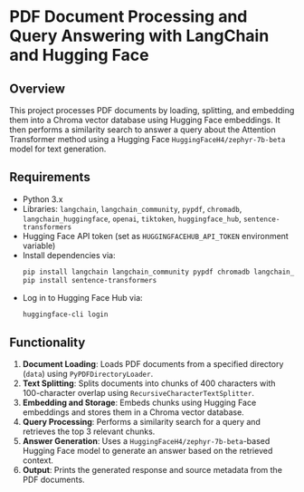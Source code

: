 # PDF Document Processing and Query Answering with LangChain and Hugging Face

## Overview
This project processes PDF documents by loading, splitting, and embedding them into a Chroma vector database using Hugging Face embeddings. It then performs a similarity search to answer a query about the  Attention Transformer method using a Hugging Face `HuggingFaceH4/zephyr-7b-beta` model for text generation.

## Requirements
- Python 3.x
- Libraries: `langchain`, `langchain_community`, `pypdf`, `chromadb`, `langchain_huggingface`, `openai`, `tiktoken`, `huggingface_hub`, `sentence-transformers`
- Hugging Face API token (set as `HUGGINGFACEHUB_API_TOKEN` environment variable)
- Install dependencies via:
  ```bash
  pip install langchain langchain_community pypdf chromadb langchain_huggingface openai tiktoken huggingface_hub
  pip install sentence-transformers
  ```
- Log in to Hugging Face Hub via:
  ```bash
  huggingface-cli login
  ```

## Functionality
1. **Document Loading**: Loads PDF documents from a specified directory (`data`) using `PyPDFDirectoryLoader`.
2. **Text Splitting**: Splits documents into chunks of 400 characters with 100-character overlap using `RecursiveCharacterTextSplitter`.
3. **Embedding and Storage**: Embeds chunks using Hugging Face embeddings and stores them in a Chroma vector database.
4. **Query Processing**: Performs a similarity search for a query and retrieves the top 3 relevant chunks.
5. **Answer Generation**: Uses a `HuggingFaceH4/zephyr-7b-beta`-based Hugging Face model to generate an answer based on the retrieved context.
6. **Output**: Prints the generated response and source metadata from the PDF documents.